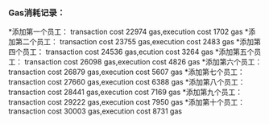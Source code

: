 ### Gas消耗记录：
*添加第一个员工：
transaction cost	22974 gas,execution cost	1702 gas 
*添加第二个员工：
transaction cost	23755 gas,execution cost	2483 gas 
*添加第四个员工：
transaction cost 	24536 gas,ecution  cost 	3264 gas 
*添加第五个员工：
transaction cost 	26098 gas,execution cost 	4826 gas 
*添加第六个员工：
transaction cost 	26879 gas,execution cost 	5607 gas 
*添加第七个员工：
transaction cost 	27660 gas,execution cost 	6388 gas 
*添加第八个员工：
transaction cost 	28441 gas,execution cost 	7169 gas 
*添加第九个员工：
transaction cost 	29222 gas,execution cost 	7950 gas 
*添加第十个员工：
transaction cost 	30003 gas,execution cost 	8731 gas 
